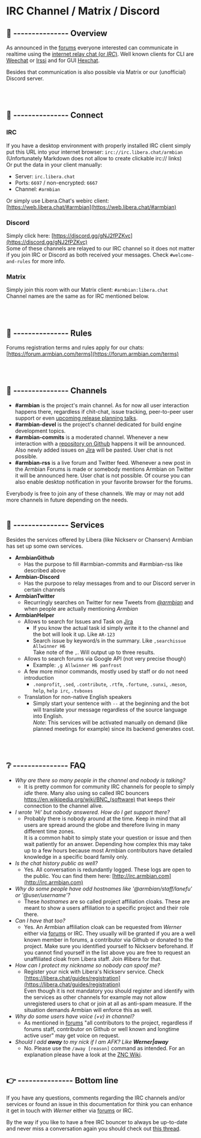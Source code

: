 # IRC Channel / Matrix / Discord


## 👏 --------------- Overview

As announced in the [forums](https://forum.armbian.com/topic/12803-armbian-irc-channel/) everyone interested can communicate in realtime using the [internet relay chat (or *IRC*)](https://de.wikipedia.org/wiki/Internet_Relay_Chat).
Well known clients for CLI are [Weechat](https://weechat.org/) or [Irssi](https://irssi.org/) and for GUI [Hexchat](https://hexchat.github.io/).  
  
Besides that communication is also possible via Matrix or our (unofficial) Discord server.

  <br/><br/>
  
## 🔌 --------------- Connect
### IRC
If you have a desktop environment with properly installed IRC client simply put this URL into your internet browser: `irc://irc.libera.chat/armbian` (Unfortunately Markdown does not allow to create clickable irc:// links)  
Or put the data in your client manually:

+ Server: `irc.libera.chat`  
+ Ports: `6697` / non-encrypted: `6667`  
+ Channel: `#armbian`  

Or simply use Libera.Chat's webirc client: [https://web.libera.chat/#armbian](https://web.libera.chat/#armbian)


### Discord
Simply click here: [https://discord.gg/gNJ2fPZKvc](https://discord.gg/gNJ2fPZKvc)  
Some of these channels are relayed to our IRC channel so it does not matter if you join IRC or Discord as both received your messages. Check `#welcome-and-rules` for more info.

### Matrix
Simply join this room with our Matrix client: `#armbian:libera.chat`  
Channel names are the same as for IRC mentioned below.

<br/><br/>

## 🛑 --------------- Rules
Forums registration terms and rules apply for our chats: [https://forum.armbian.com/terms](https://forum.armbian.com/terms)

  <br/><br/>

## 💬 --------------- Channels

- **#armbian** is the project's main channel. As for now all user interaction happens there, regardless if chit-chat, issue tracking, peer-to-peer user support or even [upcoming release planning talks](https://docs.armbian.com/Process_Release-Model/#release-planning).
- **#armbian-devel** is the project's channel dedicated for build engine development topics.
- **#armbian-commits** is a moderated channel. Whenever a new interaction with a [repository on Github](https://github.com/armbian/) happens it will be announced. Also newly added issues on [Jira](https://armbian.atlassian.net/projects/AR/issues/?filter=allissues) will be pasted. User chat is not possible.
- **#armbian-rss** is a live forum and Twitter feed. Whenever a new post in the Armbian Forums is made or somebody mentions Armbian on Twitter it will be announced here. User chat is not possible.
Of course you can also enable desktop notification in your favorite browser for the forums.

Everybody is free to join any of these channels.
We may or may not add more channels in future depending on the needs.
<br/><br/>

## 👮 --------------- Services

Besides the services offered by Libera (like Nickserv or Chanserv) Armbian has set up some own services.  

- **ArmbianGithub**
    - Has the purpose to fill #armbian-commits and #armbian-rss like described above
- **Armbian-Discord**
    - Has the purpose to relay messages from and to our Discord server in certain channels
- **ArmbianTwitter**
    - Recurringly searches on Twitter for new Tweets from [*@armbian*](https://twitter.com/armbian) and when people are actually mentioning *Armbian*
- **ArmbianHelper**
    - Allows to search for Issues and Task on [Jira](https://armbian.atlassian.net/projects/AR/issues)
        - If you know the actual task id simply write it to the channel and the bot will look it up. Like `AR-123`
        - Search issue by keyword/s in the summary. Like `,searchissue Allwinner H6`  
          Take note of the `,`. Will output up to three results.
    - Allows to search forums via Google API (not very precise though)
        - Example: `,g Allwinner H6 panfrost`
    - A few more minor commands, mostly used by staff or do not need introduction
        - `.nonprofit`, `.sed`, `.contribute`, `.rtfm`, `.fortune`, `.sunxi`, `.meson`, `help`, `help irc`, `.tvboxes`
    - Translation for non-native English speakers
        - Simply start your sentence with `--` at the beginning and the bot will translate your message regardless of the source language into English.  
          *Note*: This services will be activated manually on demand (like planned meetings for example) since its backend generates cost.
        
<br/><br/>

## ❔ --------------- FAQ
- *Why are there so many people in the channel and nobody is talking?*
    - It is pretty common for community IRC channels for people to simply *idle* there. Many also using so called IRC bouncers https://en.wikipedia.org/wiki/BNC_(software) that keeps their connection to the channel alive.
- *I wrote 'Hi' but nobody answered. How do I get support there?*  
    - Probably there is nobody around at the time. Keep in mind that all users are spread around the globe and therefore living in many different time zones.  
It is a common habit to simply state your question or issue and then wait patiently for an answer. Depending how complex this may take up to a few hours because most Armbian contributors have detailed knowledge in a specific board family only.
- *Is the chat history public as well?*  
    - Yes. All conversation is redundantly logged. These logs are open to the public. You can find them here: [http://irc.armbian.com](http://irc.armbian.com)
- *Why do some people have odd hostnames like '@armbian/staff/lanefu' or '@user/username'?*  
    - These *hostnames* are so called project affiliation cloaks. These are meant to show a users affiliation to a specific project and their role there.
- *Can I have that too?*  
    - Yes. An Armbian affiliation cloak can be requested from *Werner* either via [forums](https://forum.armbian.com/profile/9032-werner/) or IRC. They usually will be granted if you are a well known member in forums, a contributor via Github or donated to the project. Make sure you identified yourself to Nickserv beforehand.
If you cannot find yourself in the list above you are free to request an unaffiliated cloak from Libera staff. Join #libera for that.
- *How can I protect my nickname so nobody can spoof me?*  
    - Register your nick with Libera's Nickserv service. Check [https://libera.chat/guides/registration](https://libera.chat/guides/registration)  
    Even though it is not mandatory you should register and identify with the services as other channels for example may not allow unregistered users to chat or join at all as anti-spam measure. If the situation demands Armbian will enforce this as well.
- *Why do some users have voice (+v) in channel?*  
    - As mentioned in [forums](https://forum.armbian.com/topic/12803-armbian-irc-chat/?tab=comments#comment-96828) "all contributors to the project, regardless if forums staff, contributor on Github or well known and longtime active user" may get voice on request.
- *Should I add __away__ to my nick if I am AFK? Like __Werner|away__*  
    - No. Please use the `/away [reason]` command as intended. For an explanation please have a look at the [ZNC Wiki](https://wiki.znc.in/Awaynick).
<br/><br/>

## 👉 --------------- Bottom line
If you have any questions, comments regarding the IRC channels and/or services or found an issue in this documentation for think you can enhance it get in touch with *Werner* either via [forums](https://forum.armbian.com/profile/9032-werner/) or IRC.

By the way if you like to have a free IRC bouncer to always be up-to-date and never miss a conversation again you should check out [this thread](https://forum.armbian.com/topic/13943-irc-bouncer-giveaway/).

